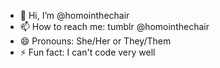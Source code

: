 - 👋 Hi, I’m @homointhechair
- 📫 How to reach me: tumblr @homointhechair
- 😄 Pronouns: She/Her or They/Them
- ⚡ Fun fact: I can't code very well

<!---
homointhechair/homointhechair is a ✨ special ✨ repository because its `README.md` (this file) appears on your GitHub profile.
You can click the Preview link to take a look at your changes.
--->
